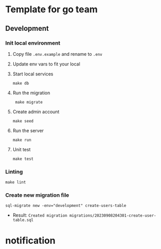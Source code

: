 # Template for go team

## Development

### Init local environment

1. Copy file `.env.example` and rename to `.env`

2. Update env vars to fit your local

3. Start local services

   ```shell
   make db
   ```

4. Run the migration

   ```shell
    make migrate
   ```

5. Create admin account

   ```shell
   make seed
   ```

6. Run the server

   ```shell
   make run
   ```

7. Unit test
   ```shell
   make test
   ```

### Linting

```shell
make lint
```

### Create new migration file

```shell
sql-migrate new -env="development" create-users-table
```

- Result: `Created migration migrations/20230908204301-create-user-table.sql`
# notification
